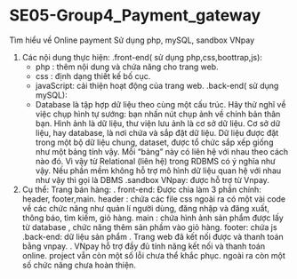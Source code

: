 # SE05-Group4_Payment_gateway
Tìm hiểu về Online payment 
Sử dụng php, mySQL, sandbox VNpay

1. Các nội dung thực hiện:
  .front-end( sử dụng php,css,boottrap,js):
    - php : thêm nội dung và chứa năng cho trang web.
    - css : định dạng thiết kế bố cục.
    - javaScript: cải thiện hoạt động của trang web.
  .back-end( sử dụng mySQL):
    - Database là tập hợp dữ liệu theo cùng một cấu trúc. Hãy thử nghĩ về việc chụp hình tự sướng: bạn nhấn nút chụp ảnh về chính bản thân bạn. Hình ảnh là dữ liệu, thư viện lưu ảnh là cơ sở dữ liệu. Cơ sở dữ liệu, hay database, là nơi chứa và sắp đặt dữ liệu. Dữ liệu được đặt trong một bộ dữ liệu chung, dataset, được tổ chức sắp xếp giống như một bảng tính vậy. Mỗi “bảng” này có liên hệ với nhau theo cách nào đó. Vì vậy từ Relational (liên hệ) trong RDBMS có ý nghĩa như vậy. Nếu phần mềm không hỗ trợ mô hình dữ liệu quan hệ với nhau như vậy thì gọi là DBMS
  .sandbox VNpay: được hỗ trợ từ Vnpay.
2. Cụ thể:
Trang bán hàng:
  . front-end:
    Được chia làm 3 phần chính: header, footer,main.
      header : chứa các file css
               ngoài ra có một vài code về các chức năng như quản lí người dùng, đăng nhập và đăng xuất, thông báo, tìm kiếm, giỏ hàng.
      main : chứa hình ảnh sản phẩm được lấy từ database , chức năng thêm sản phầm vào giỏ hàng.
      footer: chứa js
  .back-end: 
    dữ liệu sản phẩm
  . Trang web đã kết nối được và thanh toán bằng vnpay.
  . VNpay hỗ trợ đầy đủ tính năng kết nối và thanh toán online.
  project vẫn còn một số lỗi chưa thể khắc phục.
  ngoài ra còn một số chức năng chưa hoàn thiện.
    
